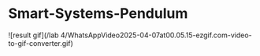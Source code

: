 # Smart-Systems-Pendulum
![result gif](/lab 4/WhatsAppVideo2025-04-07at00.05.15-ezgif.com-video-to-gif-converter.gif)
